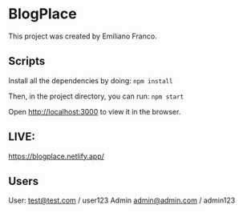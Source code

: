 # BlogPlace

This project was created by Emiliano Franco.


## Scripts

Install all the dependencies by doing: `npm install`

Then, in the project directory, you can run: `npm start`

Open [http://localhost:3000](http://localhost:3000) to view it in the browser.

## LIVE:

https://blogplace.netlify.app/


## Users

User: test@test.com / user123
Admin admin@admin.com / admin123